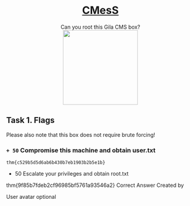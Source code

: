 # <div align="center">[CMesS](https://tryhackme.com/r/room/cmess)</div>
<div align="center">Can you root this Gila CMS box?</div>

<div align="center">
<img src="https://github.com/user-attachments/assets/a4d2fe83-d7b3-4719-a75d-a4990cd0506a" height="200"></img>
</div>

## Task 1. Flags

Please also note that this box does not require brute forcing!

### ```+ 50``` Compromise this machine and obtain user.txt
```
thm{c529b5d5d6ab6b430b7eb1903b2b5e1b}
```
+ 50
Escalate your privileges and obtain root.txt    

thm{9f85b7fdeb2cf96985bf5761a93546a2}
Correct Answer
Created by

User avatar
optional

